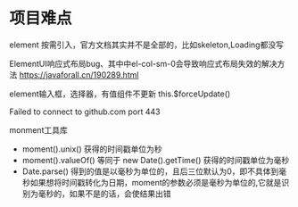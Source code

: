 # 项目难点

element 按需引入，官方文档其实并不是全部的，比如skeleton,Loading都没写

ElementUI响应式布局bug、其中中el-col-sm-0会导致响应式布局失效的解决方法
https://javaforall.cn/190289.html

element输入框，选择器，有值组件不更新
this.$forceUpdate()



Failed to connect to github.com port 443 

monment工具库
 - moment().unix() 获得的时间戳单位为秒
 - moment().valueOf() 等同于 new Date().getTime() 获得的时间戳单位为毫秒
 - Date.parse() 得到的值是以毫秒为单位的，且后三位默认为0，即不具体到毫秒如果想将时间戳转化为日期，moment的参数必须是毫秒为单位的,它就是识别为毫秒的，如果不是的话，会使结果出错

